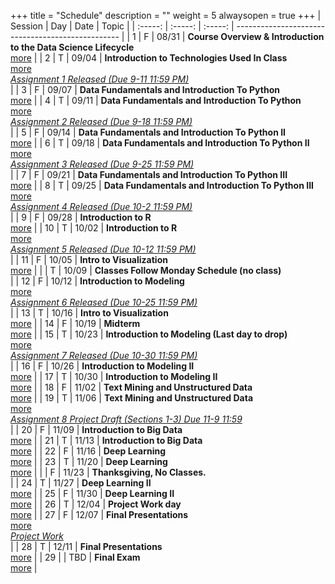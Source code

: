 +++
title = "Schedule"
description = ""
weight = 5
alwaysopen = true
+++
| Session | Day | Date | Topic |
| :-----: | :-----: | :-----: | ------------------------------------------------- |
| 1 | F | 08/31 | **Course Overview & Introduction to the Data Science Lifecycle** <br> [more](/mgmt6560-fa18/sessions/session1/) |
| 2 | T | 09/04 | **Introduction to Technologies Used In Class** <br> [more](/mgmt6560-fa18/sessions/session2/) <br> *[ Assignment 1 Released (Due 9-11 11:59 PM)](/mgmt6560-fa18/assignments/assignment1/)* <br> |
| 3 | F | 09/07 | **Data Fundamentals and Introduction To Python** <br> [more](/mgmt6560-fa18/sessions/session3/) |
| 4 | T | 09/11 | **Data Fundamentals and Introduction To Python** <br> [more](/mgmt6560-fa18/sessions/session4/) <br> *[Assignment 2  Released (Due 9-18 11:59 PM)](/mgmt6560-fa18/assignments/assignment3/)* <br> |
| 5 | F | 09/14 | **Data Fundamentals and Introduction To Python II** <br> [more](/mgmt6560-fa18/sessions/session5/) |
| 6 | T | 09/18 | **Data Fundamentals and Introduction To Python II** <br> [more](/mgmt6560-fa18/sessions/session6/) <br> *[Assignment 3 Released (Due 9-25 11:59 PM)](/mgmt6560-fa18/assignments/assignment4/)* <br> |
| 7 | F | 09/21 | **Data Fundamentals and Introduction To Python III** <br> [more](/mgmt6560-fa18/sessions/session7/) |
| 8 | T | 09/25 | **Data Fundamentals and Introduction To Python III** <br> [more](/mgmt6560-fa18/sessions/session8/) <br> *[Assignment 4 Released (Due 10-2 11:59 PM)](/mgmt6560-fa18/assignments/assignment5/)* <br> |
| 9 | F | 09/28 | **Introduction to R** <br> [more](/mgmt6560-fa18/sessions/session9/) |
| 10 | T | 10/02 | **Introduction to R** <br> [more](/mgmt6560-fa18/sessions/session10/) <br> *[Assignment 5 Released (Due 10-12 11:59 PM)](/mgmt6560-fa18/assignments/assignment6/)* <br> |
| 11 | F | 10/05 | **Intro to Visualization** <br> [more](/mgmt6560-fa18/sessions/session11/) |
|  | T | 10/09 | **Classes Follow Monday Schedule (no class)** <br>  |
| 12 | F | 10/12 | **Introduction to Modeling** <br> [more](/mgmt6560-fa18/sessions/session12/) <br> *[Assignment 6 Released (Due 10-25 11:59 PM)](/mgmt6560-fa18/assignments/assignment7/)* <br> |
| 13 | T | 10/16 | **Intro to Visualization** <br> [more](/mgmt6560-fa18/sessions/session13/) |
| 14 | F | 10/19 | **Midterm** <br> [more](/mgmt6560-fa18/sessions/session14/) |
| 15 | T | 10/23 | **Introduction to Modeling (Last day to drop)** <br> [more](/mgmt6560-fa18/sessions/session15/) <br> *[Assignment 7 Released (Due 10-30 11:59 PM)](/mgmt6560-fa18/assignments/assignment8/)* <br> |
| 16 | F | 10/26 | **Introduction to Modeling II** <br> [more](/mgmt6560-fa18/sessions/session16/) |
| 17 | T | 10/30 | **Introduction to Modeling II** <br> [more](/mgmt6560-fa18/sessions/session17/) |
| 18 | F | 11/02 | **Text Mining and Unstructured Data** <br> [more](/mgmt6560-fa18/sessions/session18/) |
| 19 | T | 11/06 | **Text Mining and Unstructured Data** <br> [more](/mgmt6560-fa18/sessions/session19/) <br> *[Assignment 8 Project Draft (Sections 1-3) Due 11-9 11:59](/mgmt6560-fa18/assignments/assignment10/)* <br> |
| 20 | F | 11/09 | **Introduction to Big Data** <br> [more](/mgmt6560-fa18/sessions/session20/) |
| 21 | T | 11/13 | **Introduction to Big Data** <br> [more](/mgmt6560-fa18/sessions/session21/) |
| 22 | F | 11/16 | **Deep Learning** <br> [more](/mgmt6560-fa18/sessions/session22/) |
| 23 | T | 11/20 | **Deep Learning** <br> [more](/mgmt6560-fa18/sessions/session23/) |
|  | F | 11/23 | **Thanksgiving, No Classes.** <br>  |
| 24 | T | 11/27 | **Deep Learning II** <br> [more](/mgmt6560-fa18/sessions/session24/) |
| 25 | F | 11/30 | **Deep Learning II** <br> [more](/mgmt6560-fa18/sessions/session25/) |
| 26 | T | 12/04 | **Project Work day** <br> [more](/mgmt6560-fa18/sessions/session26/) |
| 27 | F | 12/07 | **Final Presentations** <br> [more](/mgmt6560-fa18/sessions/session27/) <br> *[Project Work](/mgmt6560-fa18/assignments/assignment14/)* <br> |
| 28 | T | 12/11 | **Final Presentations** <br> [more](/mgmt6560-fa18/sessions/session28/) |
| 29 |  | TBD  | **Final Exam** <br> [more](/mgmt6560-fa18/sessions/session29/) |
